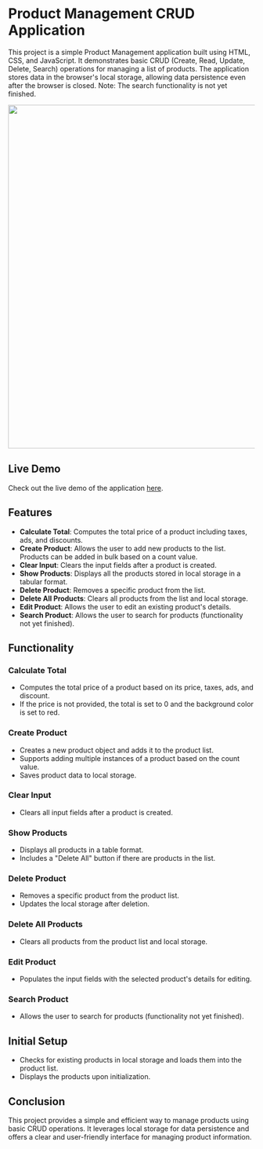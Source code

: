 # Product Management CRUD Application

This project is a simple Product Management application built using HTML, CSS, and JavaScript. It demonstrates basic CRUD (Create, Read, Update, Delete, Search) operations for managing a list of products. The application stores data in the browser's local storage, allowing data persistence even after the browser is closed. Note: The search functionality is not yet finished.

<img src="https://drive.google.com/uc?export=view&id=1BjvaMFET5Bbvrj4z3jJ7zwyCHsERMOHO" width="700">

## Live Demo

Check out the live demo of the application [here](https://sara3saeed.github.io/CRUDS-JavaScript/).

## Features

- **Calculate Total**: Computes the total price of a product including taxes, ads, and discounts.
- **Create Product**: Allows the user to add new products to the list. Products can be added in bulk based on a count value.
- **Clear Input**: Clears the input fields after a product is created.
- **Show Products**: Displays all the products stored in local storage in a tabular format.
- **Delete Product**: Removes a specific product from the list.
- **Delete All Products**: Clears all products from the list and local storage.
- **Edit Product**: Allows the user to edit an existing product's details.
- **Search Product**: Allows the user to search for products (functionality not yet finished).

## Functionality

### Calculate Total
- Computes the total price of a product based on its price, taxes, ads, and discount.
- If the price is not provided, the total is set to 0 and the background color is set to red.

### Create Product
- Creates a new product object and adds it to the product list.
- Supports adding multiple instances of a product based on the count value.
- Saves product data to local storage.

### Clear Input
- Clears all input fields after a product is created.

### Show Products
- Displays all products in a table format.
- Includes a "Delete All" button if there are products in the list.

### Delete Product
- Removes a specific product from the product list.
- Updates the local storage after deletion.

### Delete All Products
- Clears all products from the product list and local storage.

### Edit Product
- Populates the input fields with the selected product's details for editing.

### Search Product
- Allows the user to search for products (functionality not yet finished).

## Initial Setup
- Checks for existing products in local storage and loads them into the product list.
- Displays the products upon initialization.

## Conclusion
This project provides a simple and efficient way to manage products using basic CRUD operations. It leverages local storage for data persistence and offers a clear and user-friendly interface for managing product information.
